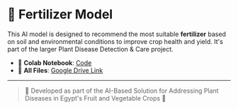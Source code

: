 # 🌱 Fertilizer Model

This AI model is designed to recommend the most suitable **fertilizer** based on soil and environmental conditions to improve crop health and yield. It's part of the larger Plant Disease Detection & Care project.

- 🔗 **Colab Notebook**: [Code](https://colab.research.google.com/drive/1_jhGRoSoZX6-YXLqJFOzeCPvgxbLnZYr)
- 🔗 **All Files**: [Google Drive Link](https://drive.google.com/drive/folders/1Yb7X-mgQbajHvbyrru7Ij55HI5-P2cgb)

---

> 📌 Developed as part of the AI-Based Solution for Addressing Plant Diseases in Egypt's Fruit and Vegetable Crops 🌾